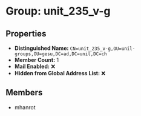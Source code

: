 # Group: unit_235_v-g

## Properties

- **Distinguished Name:** `CN=unit_235_v-g,OU=unil-groups,OU=gesu,DC=ad,DC=unil,DC=ch`
- **Member Count:** 1
- **Mail Enabled:** ❌
- **Hidden from Global Address List:** ❌

## Members

- mhanrot
